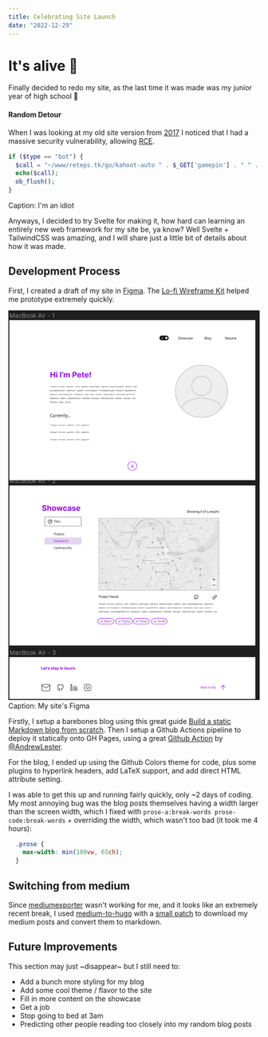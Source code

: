 ```yaml
---
title: Celebrating Site Launch
date: "2022-12-29"
---
```

# It's alive 🥳

Finally decided to redo my site, as the last time it was made was my junior year of high school 😬

#### Random Detour

When I was looking at my old site version from [2017](https://github.com/reteps/reteps.tk) I noticed that I had a massive security vulnerability, allowing [RCE](https://github.com/reteps/reteps.tk/blob/master/src/php/kahoot_cmd.php#L15). 

```php
if ($type == "bot") {
  $call = "~/www/reteps.tk/go/kahoot-auto " . $_GET['gamepin'] . " " . $_GET['username'] . " ";
  echo($call);
  ob_flush();
}
```
Caption: I'm an idiot

Anyways, I decided to try Svelte for making it, how hard can learning an entirely new web framework for my site be, ya know? Well Svelte + TailwindCSS was amazing, and I will share just a little bit of details about how it was made.

## Development Process

First, I created a draft of my site in [Figma](https://www.figma.com/file/HlIMsWUoXULNh4qwAWwj3W/Website). The [Lo-fi Wireframe Kit](https://www.figma.com/community/file/887892609124245416) helped me prototype extremely quickly. 

![](./figma.png)
Caption: My site's Figma

Firstly, I setup a barebones blog using this great guide [Build a static Markdown blog from scratch](https://joshcollinsworth.com/blog/build-static-sveltekit-markdown-blog). Then I setup a Github Actions pipeline to deploy it statically onto GH Pages, using a great [Github Action](https://gist.github.com/AndrewLester/2d3e6257d932831756226ca9a281d9b5) by [@AndrewLester](https://github.com/AndrewLester).

For the blog, I ended up using the Github Colors theme for code, plus some plugins to hyperlink headers, add LaTeX support, and add direct HTML attribute setting.

I was able to get this up and running fairly quickly, only ~2 days of coding. My most annoying bug was the blog posts themselves having a width larger than the screen width, which I fixed with `prose-a:break-words prose-code:break-words` + overriding the width, which wasn't too bad (it took me 4 hours):

```css
  .prose {
    max-width: min(100vw, 65ch);
  }
```

## Switching from medium

Since [mediumexporter](https://github.com/xdamman/mediumexporter/issues/60#issuecomment-1365921084) wasn't working for me, and it looks like an extremely recent break, I used [medium-to-hugo](https://github.com/bgadrian/medium-to-hugo) with a [small patch](https://github.com/bgadrian/medium-to-hugo/issues/6#issuecomment-939646767) to download my medium posts and convert them to markdown.

## Future Improvements

This section may just ~disappear~ but I still need to:

+ Add a bunch more styling for my blog
+ Add some cool theme / flavor to the site
+ Fill in more content on the showcase
+ Get a job
+ Stop going to bed at 3am
+ Predicting other people reading too closely into my random blog posts